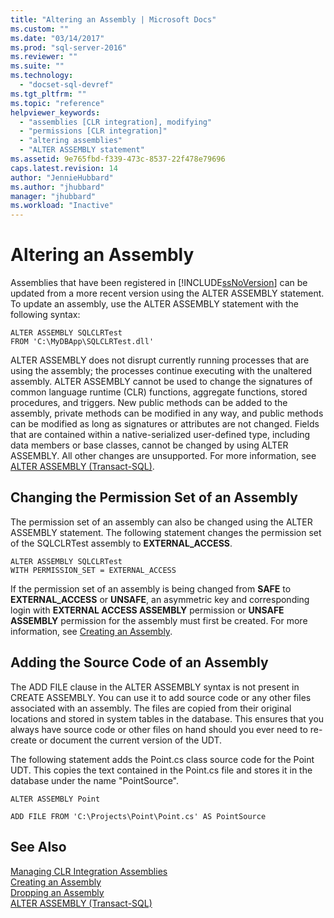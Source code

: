 ```yaml
---
title: "Altering an Assembly | Microsoft Docs"
ms.custom: ""
ms.date: "03/14/2017"
ms.prod: "sql-server-2016"
ms.reviewer: ""
ms.suite: ""
ms.technology: 
  - "docset-sql-devref"
ms.tgt_pltfrm: ""
ms.topic: "reference"
helpviewer_keywords: 
  - "assemblies [CLR integration], modifying"
  - "permissions [CLR integration]"
  - "altering assemblies"
  - "ALTER ASSEMBLY statement"
ms.assetid: 9e765fbd-f339-473c-8537-22f478e79696
caps.latest.revision: 14
author: "JennieHubbard"
ms.author: "jhubbard"
manager: "jhubbard"
ms.workload: "Inactive"
---
```

# Altering an Assembly
  Assemblies that have been registered in [!INCLUDE[ssNoVersion](../../../includes/ssnoversion-md.md)] can be updated from a more recent version using the ALTER ASSEMBLY statement. To update an assembly, use the ALTER ASSEMBLY statement with the following syntax:  
  
```  
ALTER ASSEMBLY SQLCLRTest  
FROM 'C:\MyDBApp\SQLCLRTest.dll'  
```  
  
 ALTER ASSEMBLY does not disrupt currently running processes that are using the assembly; the processes continue executing with the unaltered assembly. ALTER ASSEMBLY cannot be used to change the signatures of common language runtime (CLR) functions, aggregate functions, stored procedures, and triggers. New public methods can be added to the assembly, private methods can be modified in any way, and public methods can be modified as long as signatures or attributes are not changed. Fields that are contained within a native-serialized user-defined type, including data members or base classes, cannot be changed by using ALTER ASSEMBLY. All other changes are unsupported. For more information, see [ALTER ASSEMBLY &#40;Transact-SQL&#41;](../../../t-sql/statements/alter-assembly-transact-sql.md).  
  
## Changing the Permission Set of an Assembly  
 The permission set of an assembly can also be changed using the ALTER ASSEMBLY statement. The following statement changes the permission set of the SQLCLRTest assembly to **EXTERNAL_ACCESS**.  
  
```  
ALTER ASSEMBLY SQLCLRTest  
WITH PERMISSION_SET = EXTERNAL_ACCESS   
```  
  
 If the permission set of an assembly is being changed from **SAFE** to **EXTERNAL_ACCESS** or **UNSAFE**, an asymmetric key and corresponding login with **EXTERNAL ACCESS ASSEMBLY** permission or **UNSAFE ASSEMBLY** permission for the assembly must first be created. For more information, see [Creating an Assembly](../../../relational-databases/clr-integration/assemblies/creating-an-assembly.md).  
  
## Adding the Source Code of an Assembly  
 The ADD FILE clause in the ALTER ASSEMBLY syntax is not present in CREATE ASSEMBLY. You can use it to add source code or any other files associated with an assembly. The files are copied from their original locations and stored in system tables in the database. This ensures that you always have source code or other files on hand should you ever need to re-create or document the current version of the UDT.  
  
 The following statement adds the Point.cs class source code for the Point UDT. This copies the text contained in the Point.cs file and stores it in the database under the name "PointSource".  
  
 `ALTER ASSEMBLY Point`  
  
 `ADD FILE FROM 'C:\Projects\Point\Point.cs' AS PointSource`  
  
## See Also  
 [Managing CLR Integration Assemblies](../../../relational-databases/clr-integration/assemblies/managing-clr-integration-assemblies.md)   
 [Creating an Assembly](../../../relational-databases/clr-integration/assemblies/creating-an-assembly.md)   
 [Dropping an Assembly](../../../relational-databases/clr-integration/assemblies/dropping-an-assembly.md)   
 [ALTER ASSEMBLY &#40;Transact-SQL&#41;](../../../t-sql/statements/alter-assembly-transact-sql.md)  
  
  
